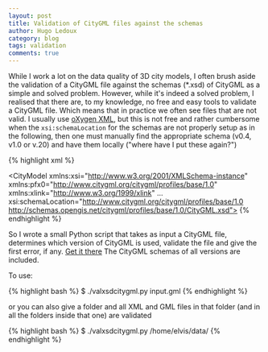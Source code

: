 ```yaml
---
layout: post
title: Validation of CityGML files against the schemas
author: Hugo Ledoux
category: blog
tags: validation
comments: true
---
```


While I work a lot on the data quality of 3D city models, I often brush aside the validation of a CityGML file against the schemas (*.xsd) of CityGML as a simple and solved problem.
However, while it's indeed a solved problem, I realised that there are, to my knowledge, no free and easy tools to validate a CityGML file.
Which means that in practice we often see files that are not valid.
I usually use [oXygen XML](http://www.oxygenxml.com), but this is not free and rather cumbersome when the `xsi:schemaLocation` for the schemas are not properly setup as in the following, then one must manually find the appropriate schema (v0.4, v1.0 or v.20) and have them locally ("where have I put these again?")

{% highlight xml %}
<?xml version="1.0" encoding="UTF-8"?>
<CityModel 
xmlns:xsi="http://www.w3.org/2001/XMLSchema-instance" 
xmlns:pfx0="http://www.citygml.org/citygml/profiles/base/1.0" xmlns:xlink="http://www.w3.org/1999/xlink" 
...
xsi:schemaLocation="http://www.citygml.org/citygml/profiles/base/1.0 http://schemas.opengis.net/citygml/profiles/base/1.0/CityGML.xsd">
{% endhighlight %} 

So I wrote a small Python script that takes as input a CityGML file, determines which version of CityGML is used, validate the file and give the first error, if any.
[Get it there](https://github.com/tudelft3d/CityGML-schema-validation)
The CityGML schemas of all versions are included.

To use:

{% highlight bash %}
$ ./valxsdcitygml.py input.gml
{% endhighlight %} 

or you can also give a folder and all XML and GML files in that folder (and in all the folders inside that one) are validated

{% highlight bash %}
$ ./valxsdcitygml.py /home/elvis/data/
{% endhighlight %} 

